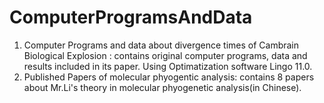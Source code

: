 # ComputerProgramsAndData
1. Computer Programs and data about divergence times of Cambrain Biological Explosion : contains original computer programs, data and results included in its paper. Using Optimatization software Lingo 11.0.
2. Published Papers of molecular phyogentic analysis: contains 8 papers about Mr.Li's theory in molecular phyogenetic analysis(in Chinese).
